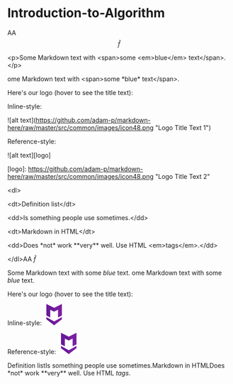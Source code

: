 # Introduction-to-Algorithm

AA  $$\hat f$$ 

&lt;p&gt;Some Markdown text with &lt;span&gt;some &lt;em&gt;blue&lt;/em&gt; text&lt;/span&gt;.&lt;/p&gt;

ome Markdown text with &lt;span&gt;some \*blue\* text&lt;/span&gt;.





Here's our logo \(hover to see the title text\):



Inline-style: 

!\[alt text\]\(https://github.com/adam-p/markdown-here/raw/master/src/common/images/icon48.png "Logo Title Text 1"\)



Reference-style: 

!\[alt text\]\[logo\]



\[logo\]: https://github.com/adam-p/markdown-here/raw/master/src/common/images/icon48.png "Logo Title Text 2"





&lt;dl&gt;

  &lt;dt&gt;Definition list&lt;/dt&gt;

  &lt;dd&gt;Is something people use sometimes.&lt;/dd&gt;



  &lt;dt&gt;Markdown in HTML&lt;/dt&gt;

  &lt;dd&gt;Does \*not\* work \*\*very\*\* well. Use HTML &lt;em&gt;tags&lt;/em&gt;.&lt;/dd&gt;

&lt;/dl&gt;AA $\hat f$

Some Markdown text with some _blue_ text. ome Markdown text with some _blue_ text.

Here's our logo \(hover to see the title text\):

Inline-style: ![Logo Title Text 1](https://github.com/adam-p/markdown-here/raw/master/src/common/images/icon48.png)

Reference-style: ![Logo Title Text 2](https://github.com/adam-p/markdown-here/raw/master/src/common/images/icon48.png)

Definition listIs something people use sometimes.Markdown in HTMLDoes \*not\* work \*\*very\*\* well. Use HTML _tags_.

